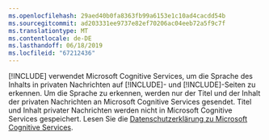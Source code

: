 ```yaml
---
ms.openlocfilehash: 29aed40b0fa8363fb99a6153e1c10ad4cacdd54b
ms.sourcegitcommit: ad203331ee9737e82ef70206ac04eeb72a5f9c7f
ms.translationtype: MT
ms.contentlocale: de-DE
ms.lasthandoff: 06/18/2019
ms.locfileid: "67212436"
---
```

[!INCLUDE[](pn-social-engagement-long.md)] verwendet Microsoft Cognitive Services, um die Sprache des Inhalts in privaten Nachrichten auf [!INCLUDE[](tn-twitter.md)]- und [!INCLUDE[](tn-facebook.md)]-Seiten zu erkennen. Um die Sprache zu erkennen, werden nur der Titel und der Inhalt der privaten Nachrichten an Microsoft Cognitive Services gesendet. Titel und Inhalt privater Nachrichten werden nicht in Microsoft Cognitive Services gespeichert. Lesen Sie die [Datenschutzerklärung zu Microsoft Cognitive Services](https://go.microsoft.com/fwlink/p/?linkid=867081).
